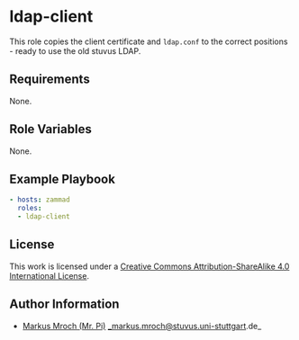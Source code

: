 # ldap-client

This role copies the client certificate and `ldap.conf` to the correct positions - ready to use the old stuvus LDAP.

## Requirements

None.

## Role Variables

None.

## Example Playbook

```yml
- hosts: zammad
  roles:
  - ldap-client
```

## License

This work is licensed under a [Creative Commons Attribution-ShareAlike 4.0 International License](https://creativecommons.org/licenses/by-sa/4.0/).

## Author Information

- [Markus Mroch (Mr. Pi)](https://github.com/Mr-Pi) _markus.mroch@stuvus.uni-stuttgart.de_
